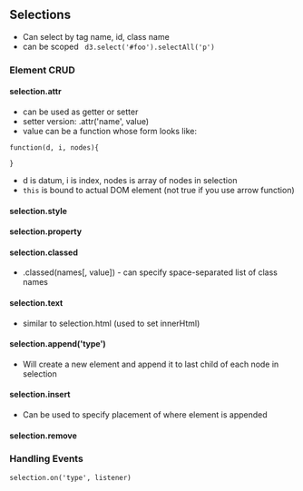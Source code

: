 ## Selections
* Can select by tag name, id, class name
* can be scoped
` d3.select('#foo').selectAll('p')`

### Element CRUD
#### selection.attr
* can be used as getter or setter
* setter version: .attr('name', value)
* value can be a function whose form looks like:

```
function(d, i, nodes){

}
```
* d is datum, i is index, nodes is array of nodes in selection
* `this` is bound to actual DOM element (not true if you use arrow function)

#### selection.style
#### selection.property
#### selection.classed
* .classed(names[, value]) - can specify space-separated list of class names

#### selection.text
* similar to selection.html (used to set innerHtml)

#### selection.append('type')
* Will create a new element and append it to last child of each node in selection

#### selection.insert
* Can be used to specify placement of where element is appended

#### selection.remove

### Handling Events
`selection.on('type', listener)`
